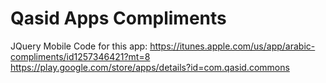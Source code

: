 # Qasid Apps Compliments
JQuery Mobile Code for this app:
https://itunes.apple.com/us/app/arabic-compliments/id1257346421?mt=8
https://play.google.com/store/apps/details?id=com.qasid.commons
